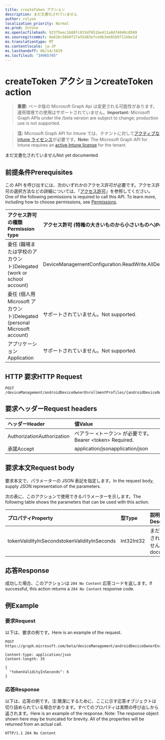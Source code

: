 ```yaml
---
title: createToken アクション
description: まだ文書化されていません
author: rolyon
localization_priority: Normal
ms.prod: Intune
ms.openlocfilehash: 92375eec1b88fc015df651be411a8d74048c8589
ms.sourcegitcommit: 0a62bc5849f27a55d83efce9b3eb01b9711bbe1d
ms.translationtype: MT
ms.contentlocale: ja-JP
ms.lasthandoff: 06/14/2019
ms.locfileid: "34965705"
---
```

# <a name="createtoken-action"></a><span data-ttu-id="19cd4-103">createToken アクション</span><span class="sxs-lookup"><span data-stu-id="19cd4-103">createToken action</span></span>

> <span data-ttu-id="19cd4-104">**重要:** ベータ版の Microsoft Graph Api は変更される可能性があります。運用環境での使用はサポートされていません。</span><span class="sxs-lookup"><span data-stu-id="19cd4-104">**Important:** Microsoft Graph APIs under the /beta version are subject to change; production use is not supported.</span></span>

> <span data-ttu-id="19cd4-105">**注:** Microsoft Graph API for Intune では、テナントに対して[アクティブな intune ライセンス](https://go.microsoft.com/fwlink/?linkid=839381)が必要です。</span><span class="sxs-lookup"><span data-stu-id="19cd4-105">**Note:** The Microsoft Graph API for Intune requires an [active Intune license](https://go.microsoft.com/fwlink/?linkid=839381) for the tenant.</span></span>

<span data-ttu-id="19cd4-106">まだ文書化されていません</span><span class="sxs-lookup"><span data-stu-id="19cd4-106">Not yet documented</span></span>

## <a name="prerequisites"></a><span data-ttu-id="19cd4-107">前提条件</span><span class="sxs-lookup"><span data-stu-id="19cd4-107">Prerequisites</span></span>
<span data-ttu-id="19cd4-p101">この API を呼び出すには、次のいずれかのアクセス許可が必要です。アクセス許可の選択方法などの詳細については、「[アクセス許可](/graph/permissions-reference)」を参照してください。</span><span class="sxs-lookup"><span data-stu-id="19cd4-p101">One of the following permissions is required to call this API. To learn more, including how to choose permissions, see [Permissions](/graph/permissions-reference).</span></span>

|<span data-ttu-id="19cd4-110">アクセス許可の種類</span><span class="sxs-lookup"><span data-stu-id="19cd4-110">Permission type</span></span>|<span data-ttu-id="19cd4-111">アクセス許可 (特権の大きいものから小さいものへ)</span><span class="sxs-lookup"><span data-stu-id="19cd4-111">Permissions (from most to least privileged)</span></span>|
|:---|:---|
|<span data-ttu-id="19cd4-112">委任 (職場または学校のアカウント)</span><span class="sxs-lookup"><span data-stu-id="19cd4-112">Delegated (work or school account)</span></span>|<span data-ttu-id="19cd4-113">DeviceManagementConfiguration.ReadWrite.All</span><span class="sxs-lookup"><span data-stu-id="19cd4-113">DeviceManagementConfiguration.ReadWrite.All</span></span>|
|<span data-ttu-id="19cd4-114">委任 (個人用 Microsoft アカウント)</span><span class="sxs-lookup"><span data-stu-id="19cd4-114">Delegated (personal Microsoft account)</span></span>|<span data-ttu-id="19cd4-115">サポートされていません。</span><span class="sxs-lookup"><span data-stu-id="19cd4-115">Not supported.</span></span>|
|<span data-ttu-id="19cd4-116">アプリケーション</span><span class="sxs-lookup"><span data-stu-id="19cd4-116">Application</span></span>|<span data-ttu-id="19cd4-117">サポートされていません。</span><span class="sxs-lookup"><span data-stu-id="19cd4-117">Not supported.</span></span>|

## <a name="http-request"></a><span data-ttu-id="19cd4-118">HTTP 要求</span><span class="sxs-lookup"><span data-stu-id="19cd4-118">HTTP Request</span></span>
<!-- {
  "blockType": "ignored"
}
-->
``` http
POST /deviceManagement/androidDeviceOwnerEnrollmentProfiles/{androidDeviceOwnerEnrollmentProfileId}/createToken
```

## <a name="request-headers"></a><span data-ttu-id="19cd4-119">要求ヘッダー</span><span class="sxs-lookup"><span data-stu-id="19cd4-119">Request headers</span></span>
|<span data-ttu-id="19cd4-120">ヘッダー</span><span class="sxs-lookup"><span data-stu-id="19cd4-120">Header</span></span>|<span data-ttu-id="19cd4-121">値</span><span class="sxs-lookup"><span data-stu-id="19cd4-121">Value</span></span>|
|:---|:---|
|<span data-ttu-id="19cd4-122">Authorization</span><span class="sxs-lookup"><span data-stu-id="19cd4-122">Authorization</span></span>|<span data-ttu-id="19cd4-123">ベアラー &lt;トークン&gt; が必要です。</span><span class="sxs-lookup"><span data-stu-id="19cd4-123">Bearer &lt;token&gt; Required.</span></span>|
|<span data-ttu-id="19cd4-124">承諾</span><span class="sxs-lookup"><span data-stu-id="19cd4-124">Accept</span></span>|<span data-ttu-id="19cd4-125">application/json</span><span class="sxs-lookup"><span data-stu-id="19cd4-125">application/json</span></span>|

## <a name="request-body"></a><span data-ttu-id="19cd4-126">要求本文</span><span class="sxs-lookup"><span data-stu-id="19cd4-126">Request body</span></span>
<span data-ttu-id="19cd4-127">要求本文で、パラメーターの JSON 表記を指定します。</span><span class="sxs-lookup"><span data-stu-id="19cd4-127">In the request body, supply JSON representation of the parameters.</span></span>

<span data-ttu-id="19cd4-128">次の表に、このアクションで使用できるパラメーターを示します。</span><span class="sxs-lookup"><span data-stu-id="19cd4-128">The following table shows the parameters that can be used with this action.</span></span>

|<span data-ttu-id="19cd4-129">プロパティ</span><span class="sxs-lookup"><span data-stu-id="19cd4-129">Property</span></span>|<span data-ttu-id="19cd4-130">型</span><span class="sxs-lookup"><span data-stu-id="19cd4-130">Type</span></span>|<span data-ttu-id="19cd4-131">説明</span><span class="sxs-lookup"><span data-stu-id="19cd4-131">Description</span></span>|
|:---|:---|:---|
|<span data-ttu-id="19cd4-132">tokenValidityInSeconds</span><span class="sxs-lookup"><span data-stu-id="19cd4-132">tokenValidityInSeconds</span></span>|<span data-ttu-id="19cd4-133">Int32</span><span class="sxs-lookup"><span data-stu-id="19cd4-133">Int32</span></span>|<span data-ttu-id="19cd4-134">まだ文書化されていません</span><span class="sxs-lookup"><span data-stu-id="19cd4-134">Not yet documented</span></span>|



## <a name="response"></a><span data-ttu-id="19cd4-135">応答</span><span class="sxs-lookup"><span data-stu-id="19cd4-135">Response</span></span>
<span data-ttu-id="19cd4-136">成功した場合、このアクションは `204 No Content` 応答コードを返します。</span><span class="sxs-lookup"><span data-stu-id="19cd4-136">If successful, this action returns a `204 No Content` response code.</span></span>

## <a name="example"></a><span data-ttu-id="19cd4-137">例</span><span class="sxs-lookup"><span data-stu-id="19cd4-137">Example</span></span>

### <a name="request"></a><span data-ttu-id="19cd4-138">要求</span><span class="sxs-lookup"><span data-stu-id="19cd4-138">Request</span></span>
<span data-ttu-id="19cd4-139">以下は、要求の例です。</span><span class="sxs-lookup"><span data-stu-id="19cd4-139">Here is an example of the request.</span></span>
``` http
POST https://graph.microsoft.com/beta/deviceManagement/androidDeviceOwnerEnrollmentProfiles/{androidDeviceOwnerEnrollmentProfileId}/createToken

Content-type: application/json
Content-length: 35

{
  "tokenValidityInSeconds": 6
}
```

### <a name="response"></a><span data-ttu-id="19cd4-140">応答</span><span class="sxs-lookup"><span data-stu-id="19cd4-140">Response</span></span>
<span data-ttu-id="19cd4-p102">以下は、応答の例です。注:簡潔にするために、ここに示す応答オブジェクトは切り詰められている場合があります。すべてのプロパティは実際の呼び出しから返されます。</span><span class="sxs-lookup"><span data-stu-id="19cd4-p102">Here is an example of the response. Note: The response object shown here may be truncated for brevity. All of the properties will be returned from an actual call.</span></span>
``` http
HTTP/1.1 204 No Content
```





